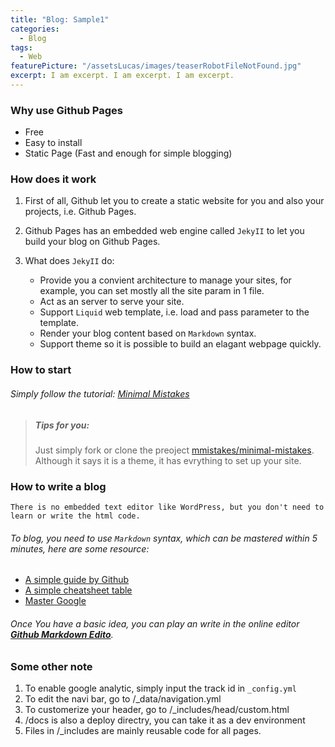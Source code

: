```yaml
---
title: "Blog: Sample1"
categories:
  - Blog
tags:
  - Web
featurePicture: "/assetsLucas/images/teaserRobotFileNotFound.jpg"
excerpt: I am excerpt. I am excerpt. I am excerpt.
---
```


### Why use Github Pages

* Free
* Easy to install
* Static Page (Fast and enough for simple blogging)


### How does it work

1. First of all, Github let you to create a static website for you and also your projects, i.e. Github Pages.


2. Github Pages has an embedded web engine called `JekyII` to let you build your blog on Github Pages.
	

3. What does `JekyII` do:

	* Provide you a convient architecture to manage your sites, for example, you can set mostly all the site param in 1 file.
	* Act as an server to serve your site.
	* Support `Liquid` web template, i.e. load and pass parameter to the template.
	* Render your blog content based on `Markdown` syntax.
	* Support theme so it is possible to build an elagant webpage quickly.


### How to start

###### Simply follow the tutorial: [Minimal Mistakes](https://mmistakes.github.io/minimal-mistakes/docs/quick-start-guide/)

> ##### Tips for you:
> Just simply fork or clone the preoject [mmistakes/minimal-mistakes](https://github.com/mmistakes/minimal-mistakes). Although it says it is a theme, it has evrything to set up your site.  


### How to write a blog

`There is no embedded text editor like WordPress, but you don't need to learn or write the html code.`

###### To blog, you need to use `Markdown` syntax, which can be mastered within 5 minutes, here are some resource:

* [A simple guide by Github](https://guides.github.com/features/mastering-markdown/)
* [A simple cheatsheet table](http://commonmark.org/help/)
* [Master Google](https://www.google.com)

###### Once You have a basic idea, you can play an write in the online editor [**Github Markdown Edito**](https://jbt.github.io/markdown-edito).


### Some other note

1. To enable google analytic, simply input the track id in `_config.yml`
2. To edit the navi bar, go to /_data/navigation.yml
3. To customerize your header, go to /_includes/head/custom.html
4. /docs is also a deploy directry, you can take it as a dev environment 
5. Files in /_includes are mainly reusable code for all pages.



